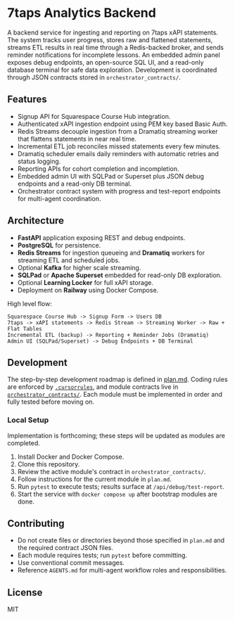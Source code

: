 # 7taps Analytics Backend

A backend service for ingesting and reporting on 7taps xAPI statements. The system tracks user progress, stores raw and flattened statements, streams ETL results in real time through a Redis-backed broker, and sends reminder notifications for incomplete lessons. An embedded admin panel exposes debug endpoints, an open-source SQL UI, and a read-only database terminal for safe data exploration. Development is coordinated through JSON contracts stored in `orchestrator_contracts/`.

## Features
- Signup API for Squarespace Course Hub integration.
- Authenticated xAPI ingestion endpoint using PEM key based Basic Auth.
- Redis Streams decouple ingestion from a Dramatiq streaming worker that flattens statements in near real time.
- Incremental ETL job reconciles missed statements every few minutes.
- Dramatiq scheduler emails daily reminders with automatic retries and status logging.
- Reporting APIs for cohort completion and incompletion.
- Embedded admin UI with SQLPad or Superset plus JSON debug endpoints and a read-only DB terminal.
- Orchestrator contract system with progress and test-report endpoints for multi-agent coordination.

## Architecture
- **FastAPI** application exposing REST and debug endpoints.
- **PostgreSQL** for persistence.
- **Redis Streams** for ingestion queueing and **Dramatiq** workers for streaming ETL and scheduled jobs.
- Optional **Kafka** for higher scale streaming.
- **SQLPad** or **Apache Superset** embedded for read-only DB exploration.
- Optional **Learning Locker** for full xAPI storage.
- Deployment on **Railway** using Docker Compose.

High level flow:
```
Squarespace Course Hub -> Signup Form -> Users DB
7taps -> xAPI statements -> Redis Stream -> Streaming Worker -> Raw + Flat Tables
Incremental ETL (backup) -> Reporting + Reminder Jobs (Dramatiq)
Admin UI (SQLPad/Superset) -> Debug Endpoints + DB Terminal
```

## Development
The step-by-step development roadmap is defined in [plan.md](plan.md). Coding rules are enforced by [`.cursorrules`](.cursorrules), and module contracts live in [`orchestrator_contracts/`](orchestrator_contracts). Each module must be implemented in order and fully tested before moving on.

### Local Setup
Implementation is forthcoming; these steps will be updated as modules are completed.
1. Install Docker and Docker Compose.
2. Clone this repository.
3. Review the active module's contract in `orchestrator_contracts/`.
4. Follow instructions for the current module in `plan.md`.
5. Run `pytest` to execute tests; results surface at `/api/debug/test-report`.
6. Start the service with `docker compose up` after bootstrap modules are done.

## Contributing
- Do not create files or directories beyond those specified in `plan.md` and the required contract JSON files.
- Each module requires tests; run `pytest` before committing.
- Use conventional commit messages.
- Reference `AGENTS.md` for multi-agent workflow roles and responsibilities.

## License
MIT
